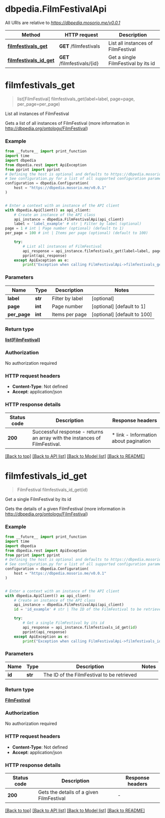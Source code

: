# dbpedia.FilmFestivalApi

All URIs are relative to *https://dbpedia.mosorio.me/v0.0.1*

Method | HTTP request | Description
------------- | ------------- | -------------
[**filmfestivals_get**](FilmFestivalApi.md#filmfestivals_get) | **GET** /filmfestivals | List all instances of FilmFestival
[**filmfestivals_id_get**](FilmFestivalApi.md#filmfestivals_id_get) | **GET** /filmfestivals/{id} | Get a single FilmFestival by its id


# **filmfestivals_get**
> list[FilmFestival] filmfestivals_get(label=label, page=page, per_page=per_page)

List all instances of FilmFestival

Gets a list of all instances of FilmFestival (more information in http://dbpedia.org/ontology/FilmFestival)

### Example

```python
from __future__ import print_function
import time
import dbpedia
from dbpedia.rest import ApiException
from pprint import pprint
# Defining the host is optional and defaults to https://dbpedia.mosorio.me/v0.0.1
# See configuration.py for a list of all supported configuration parameters.
configuration = dbpedia.Configuration(
    host = "https://dbpedia.mosorio.me/v0.0.1"
)


# Enter a context with an instance of the API client
with dbpedia.ApiClient() as api_client:
    # Create an instance of the API class
    api_instance = dbpedia.FilmFestivalApi(api_client)
    label = 'label_example' # str | Filter by label (optional)
page = 1 # int | Page number (optional) (default to 1)
per_page = 100 # int | Items per page (optional) (default to 100)

    try:
        # List all instances of FilmFestival
        api_response = api_instance.filmfestivals_get(label=label, page=page, per_page=per_page)
        pprint(api_response)
    except ApiException as e:
        print("Exception when calling FilmFestivalApi->filmfestivals_get: %s\n" % e)
```

### Parameters

Name | Type | Description  | Notes
------------- | ------------- | ------------- | -------------
 **label** | **str**| Filter by label | [optional] 
 **page** | **int**| Page number | [optional] [default to 1]
 **per_page** | **int**| Items per page | [optional] [default to 100]

### Return type

[**list[FilmFestival]**](FilmFestival.md)

### Authorization

No authorization required

### HTTP request headers

 - **Content-Type**: Not defined
 - **Accept**: application/json

### HTTP response details
| Status code | Description | Response headers |
|-------------|-------------|------------------|
**200** | Successful response - returns an array with the instances of FilmFestival. |  * link - Information about pagination <br>  |

[[Back to top]](#) [[Back to API list]](../README.md#documentation-for-api-endpoints) [[Back to Model list]](../README.md#documentation-for-models) [[Back to README]](../README.md)

# **filmfestivals_id_get**
> FilmFestival filmfestivals_id_get(id)

Get a single FilmFestival by its id

Gets the details of a given FilmFestival (more information in http://dbpedia.org/ontology/FilmFestival)

### Example

```python
from __future__ import print_function
import time
import dbpedia
from dbpedia.rest import ApiException
from pprint import pprint
# Defining the host is optional and defaults to https://dbpedia.mosorio.me/v0.0.1
# See configuration.py for a list of all supported configuration parameters.
configuration = dbpedia.Configuration(
    host = "https://dbpedia.mosorio.me/v0.0.1"
)


# Enter a context with an instance of the API client
with dbpedia.ApiClient() as api_client:
    # Create an instance of the API class
    api_instance = dbpedia.FilmFestivalApi(api_client)
    id = 'id_example' # str | The ID of the FilmFestival to be retrieved

    try:
        # Get a single FilmFestival by its id
        api_response = api_instance.filmfestivals_id_get(id)
        pprint(api_response)
    except ApiException as e:
        print("Exception when calling FilmFestivalApi->filmfestivals_id_get: %s\n" % e)
```

### Parameters

Name | Type | Description  | Notes
------------- | ------------- | ------------- | -------------
 **id** | **str**| The ID of the FilmFestival to be retrieved | 

### Return type

[**FilmFestival**](FilmFestival.md)

### Authorization

No authorization required

### HTTP request headers

 - **Content-Type**: Not defined
 - **Accept**: application/json

### HTTP response details
| Status code | Description | Response headers |
|-------------|-------------|------------------|
**200** | Gets the details of a given FilmFestival |  -  |

[[Back to top]](#) [[Back to API list]](../README.md#documentation-for-api-endpoints) [[Back to Model list]](../README.md#documentation-for-models) [[Back to README]](../README.md)

